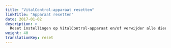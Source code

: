 ```yaml
---
title: "VitalControl-apparaat resetten"
linkTitle: "Apparaat resetten"
date: 2017-01-02
description: >
  Reset instellingen op VitalControl-apparaat en/of verwijder alle dierengegevens.
weight: 40
translationKey: reset
---
```

